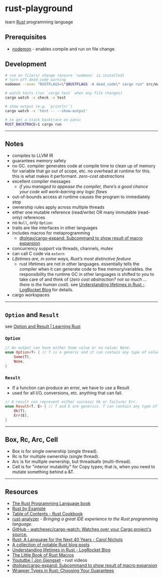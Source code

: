 # rust-playground


learn [Rust](https://www.rust-lang.org/) programming language


## Prerequisites


* [nodemon](https://nodemon.io/) - enables compile and run on file change.


## Development

```sh
# run on file(s) change (ensure `nodemon` is installed)
# turn off dead_code warning
nodemon --exec "RUSTFLAGS=\"$RUSTFLAGS -A dead_code\" cargo run" src/main.rs

# watch tests (run `cargo test` when any file changes)
cargo watch -x check -x test

# show output (e.g. `println!`)
cargo watch -x 'test -- --show-output'

# to get a stack backtrace on panic
RUST_BACKTRACE=1 cargo run

```

---

## Notes

* compiles to LLVM IR
* guarantees memory safety
* no GC.  compiler generates code at compile time to clean up of memory for variable that go out of scope, etc.  no overhead at runtime for this.  this is what makes it performant. *zero-cost abstractions*
* excellent compiler messages
  * *if you managed to appease the compiler, there’s a good chance your code will work–barring any logic flaws*
* out-of-bounds access at runtime causes the program to immediately stop
* ownership rules apply across multiple threads
* either one mutable reference (read/write) OR many immutable (read-only) references
* no `Null`, only `Option`
* traits are like interfaces in other languages
* includes macros for metaprogramming
  * [dtolnay/cargo-expand: Subcommand to show result of macro expansion](https://github.com/dtolnay/cargo-expand)
* concurrency support via threads, channels, mutex
* can call C code via `extern`
* *Lifetimes are, in some ways, Rust’s most distinctive feature*
  * rust lifetimes are not in other languages. essentially tells the compiler when it can generate code to free memory/variables.  the responsibility the runtime GC in other languages is shifted to you to take care of and think of (*zero cost abstraction? not so much ... there is the human cost*).  see [Understanding lifetimes in Rust - LogRocket Blog](https://blog.logrocket.com/understanding-lifetimes-in-rust/) for details.
* cargo workspaces

---

## `Option` and `Result`

see [Option and Result | Learning Rust](https://learning-rust.github.io/docs/e3.option_and_result.html)

### `Option`

```rust
// An output can have either Some value or no value/ None.
enum Option<T> { // T is a generic and it can contain any type of value.
    Some(T),
    None,
}
```

### `Result`

* If a function can produce an error, we have to use a Result
* used for all I/O, conversions, etc. anything that can fail.

```rust
// A result can represent either success/ Ok or failure/ Err.
enum Result<T, E> { // T and E are generics. T can contain any type of value, E can be any error.
    Ok(T),
    Err(E),
}
```

---

## Box, Rc, Arc, Cell

- Box<T> is for single ownership (single thread).
- Rc<T> is for multiple ownership (single thread).
- Arc<T> is for multiple ownership, but threadsafe (multi-thread).
- Cell<T> is for "interior mutability" for Copy types; that is, when you need to mutate something behind a &T.

---

## Resources

* [The Rust Programming Language book](https://doc.rust-lang.org/stable/book/)
* [Rust by Example](https://doc.rust-lang.org/rust-by-example/)
* [Table of Contents - Rust Cookbook](https://rust-lang-nursery.github.io/rust-cookbook/intro.html)
* [rust-analyzer](https://rust-analyzer.github.io/) - *Bringing a great IDE experience to the Rust programming language.*
* [GitHub - watchexec/cargo-watch: Watches over your Cargo project&#39;s source.](https://github.com/watchexec/cargo-watch)
* [Rust: A Language for the Next 40 Years - Carol Nichols](https://www.youtube.com/watch?v=A3AdN7U24iU)
* [A collection of notable Rust blog posts](https://gist.github.com/brson/a324c83a6af6a8a78dfaa9d33eb9b48e)
* [Understanding lifetimes in Rust - LogRocket Blog](https://blog.logrocket.com/understanding-lifetimes-in-rust/)
* [The Little Book of Rust Macros](http://danielkeep.github.io/tlborm/book/)
* [Yoututbe | Jon Gjengset](https://www.youtube.com/channel/UC_iD0xppBwwsrM9DegC5cQQ) - rust videos
* [dtolnay/cargo-expand: Subcommand to show result of macro expansion](https://github.com/dtolnay/cargo-expand)
* [Wrapper Types in Rust: Choosing Your Guarantees](https://manishearth.github.io/blog/2015/05/27/wrapper-types-in-rust-choosing-your-guarantees/)

